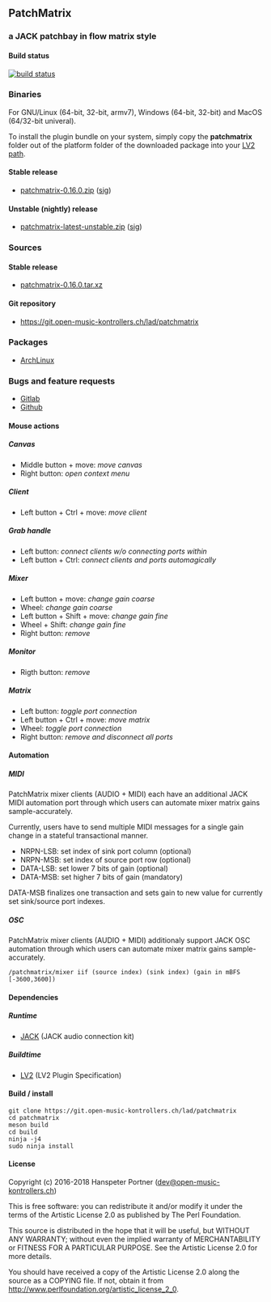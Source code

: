 ## PatchMatrix

### a JACK patchbay in flow matrix style

#### Build status

[![build status](https://gitlab.com/OpenMusicKontrollers/patchmatrix/badges/master/build.svg)](https://gitlab.com/OpenMusicKontrollers/patchmatrix/commits/master)

### Binaries

For GNU/Linux (64-bit, 32-bit, armv7), Windows (64-bit, 32-bit) and MacOS
(64/32-bit univeral).

To install the plugin bundle on your system, simply copy the __patchmatrix__
folder out of the platform folder of the downloaded package into your
[LV2 path](http://ladplug.in/pages/filesystem-hierarchy-standard.html).

#### Stable release

* [patchmatrix-0.16.0.zip](https://dl.open-music-kontrollers.ch/patchmatrix/stable/patchmatrix-0.16.0.zip) ([sig](https://dl.open-music-kontrollers.ch/patchmatrix/stable/patchmatrix-0.16.0.zip.sig))

#### Unstable (nightly) release

* [patchmatrix-latest-unstable.zip](https://dl.open-music-kontrollers.ch/patchmatrix/unstable/patchmatrix-latest-unstable.zip) ([sig](https://dl.open-music-kontrollers.ch/patchmatrix/unstable/patchmatrix-latest-unstable.zip.sig))

### Sources

#### Stable release

* [patchmatrix-0.16.0.tar.xz](https://git.open-music-kontrollers.ch/lad/patchmatrix/snapshot/patchmatrix-0.16.0.tar.xz)

#### Git repository

* <https://git.open-music-kontrollers.ch/lad/patchmatrix>

### Packages

* [ArchLinux](https://www.archlinux.org/packages/community/x86_64/patchmatrix/)

### Bugs and feature requests

* [Gitlab](https://gitlab.com/OpenMusicKontrollers/patchmatrix)
* [Github](https://github.com/OpenMusicKontrollers/patchmatrix)

#### Mouse actions

##### Canvas

* Middle button + move: _move canvas_
* Right button: _open context menu_

##### Client

* Left button + Ctrl + move: _move client_

##### Grab handle

* Left button: _connect clients w/o connecting ports within_
* Left button + Ctrl: _connect clients and ports automagically_

##### Mixer

* Left button + move: _change gain coarse_
* Wheel: _change gain coarse_
* Left button + Shift + move: _change gain fine_
* Wheel + Shift: _change gain fine_
* Right button: _remove_

##### Monitor

* Rigth button: _remove_

##### Matrix

* Left button: _toggle port connection_
* Left button + Ctrl + move: _move matrix_
* Wheel: _toggle port connection_
* Right button: _remove and disconnect all ports_

#### Automation

##### MIDI

PatchMatrix mixer clients (AUDIO + MIDI) each have an additional JACK MIDI
automation port through which users can automate mixer matrix gains sample-accurately.

Currently, users have to send multiple MIDI messages for a single gain change
in a stateful transactional manner.

* NRPN-LSB: set index of sink port column (optional)
* NRPN-MSB: set index of source port row (optional)
* DATA-LSB: set lower 7 bits of gain (optional)
* DATA-MSB: set higher 7 bits of gain (mandatory)

DATA-MSB finalizes one transaction and sets gain to new value for currently
set sink/source port indexes.

##### OSC

PatchMatrix mixer clients (AUDIO + MIDI) additionaly support JACK OSC
automation through which users can automate mixer matrix gains sample-accurately.

    /patchmatrix/mixer iif (source index) (sink index) (gain in mBFS [-3600,3600])

#### Dependencies

##### Runtime

* [JACK](http://jackaudio.org/) (JACK audio connection kit)

##### Buildtime

* [LV2](http://lv2plug.in) (LV2 Plugin Specification)

#### Build / install

	git clone https://git.open-music-kontrollers.ch/lad/patchmatrix
	cd patchmatrix 
	meson build
	cd build
	ninja -j4
	sudo ninja install

#### License

Copyright (c) 2016-2018 Hanspeter Portner (dev@open-music-kontrollers.ch)

This is free software: you can redistribute it and/or modify
it under the terms of the Artistic License 2.0 as published by
The Perl Foundation.

This source is distributed in the hope that it will be useful,
but WITHOUT ANY WARRANTY; without even the implied warranty of
MERCHANTABILITY or FITNESS FOR A PARTICULAR PURPOSE. See the
Artistic License 2.0 for more details.

You should have received a copy of the Artistic License 2.0
along the source as a COPYING file. If not, obtain it from
<http://www.perlfoundation.org/artistic_license_2_0>.
